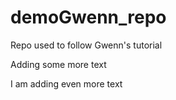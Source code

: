 # demoGwenn_repo
Repo used to follow Gwenn's tutorial

Adding some more text

I am adding even more text
